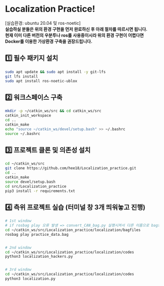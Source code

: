 # Localization Practice!  
[실습환경: ubuntu 20.04 및 ros-noetic]  
**실습하실 분들은 위의 환경 구현을 먼저 완료하신 후 아래 절차를 따르시면 됩니다.  
현재 이미 다른 버전의 우분투나 ros를 사용중이시라 위의 환경 구현이 어렵다면 Docker를 이용한 가상환경 구축을 권장드립니다.**   

## 1️⃣ 필수 패키지 설치
```bash
sudo apt update && sudo apt install -y git-lfs  
git lfs install
sudo apt install ros-noetic-ublox
```


## 2️⃣ 워크스페이스 구축
```bash
mkdir -p ~/catkin_ws/src && cd catkin_ws/src  
catkin_init_workspace
cd ..
catkin_make
echo "source ~/catkin_ws/devel/setup.bash" >> ~/.bashrc
source ~/.bashrc
```


## 3️⃣ 프로젝트 클론 및 의존성 설치
```bash
cd ~/catkin_ws/src  
git clone https://github.com/hee18/Localization_practice.git     
cd ..    
catkin_make  
source devel/setup.bash
cd src/Localization_practice
pip3 install -r requirements.txt
```


## 4️⃣ 측위 프로젝트 실습 (터미널 창 3개 띄워놓고 진행)
```bash
# 1st window
# if rosbag play 오류 발생 => convert_CAN_bag.py 실행시켜서 다른 이름으로 bagfile 저장하고 다시 play
cd ~/catkin_ws/src/Localization_practice/localization/bagfiles
rosbag play practice_data.bag


# 2nd window
cd ~/catkin_ws/src/Localization_practice/localization/codes
python3 localization_hackers.py


# 3rd window
cd ~/catkin_ws/src/Localization_practice/localization/codes
python3 localization.py
```
